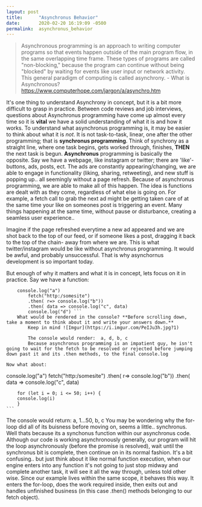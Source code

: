 ```yaml
---
layout: post
title:      "Asynchronus Behavior"
date:       2020-02-20 16:19:09 -0500
permalink:  asynchronus_behavior
---
```



> Asynchronous programming is an approach to writing computer programs so that events happen outside of the main program flow, in the same overlapping time frame. These types of programs are called "non-blocking," because the program can continue without being "blocked" by waiting for events like user input or network activity. This general paradigm of computing is called asynchrony. - What is Asynchronous?
https://www.computerhope.com/jargon/a/asynchro.htm

It's one thing to understand Asynchrony in concept, but it is a bit more difficult to grasp in practice. Between code reviews and job interviews, questions about Asynchronus programming have come up almost every time so it is **vital** we have a solid understanding of what it is and how it works. 
To understand what asynchronus programming is, it may be easier to think about what it is *not*. It is not task-to-task, linear, one after the other programming; that is **synchronus programming**. Think of synchrony as a straight line, where one task begins, gets worked through, finishes, **THEN** the next task is begun.  **Asynchronus** programming is basically the opposite. Say we have a webpage, like instagram or twitter; there are 'like'-buttons, ads, posts, ect. The ads are constantly appearing/changing, we are able to engage in functionality (liking, sharing, retweeting), and new stuff is popping up.. all seemingly without a page refresh. Because of asynchronus programming, we are able to make all of this happen. The idea is functions are dealt with as they come, regardless of what else is going on. For example, a fetch call to grab the next ad might be getting taken care of at the same time your like on someones post is triggering an event. Many things happening at the same time, without pause or disturbance, creating a seamless user experience.. 

Imagine if the page refreshed everytime a new ad appeared and we are shot back to the top of our feed, or if someone likes a post, dragging it back to the top of the chain- away from where we are. This is what twitter/instagram would be like without asynchronus programming. It would be awful, and probably unsuccessful. That is why asynchornus development is so important today. 

But enough of why it matters and what it is in concept, lets focus on it in practice. 
Say we have a function: 

``` fetchList = () => { 
    console.log("a")
		fetch("http:/somesite")
		.then( r=> console.log("b"))
		.then( data => console.log("c", data)
		console.log("d") ```
	What would be rendered in the console? **Before scrolling down, take a moment to think about it and write your answers down.**
		Keep in mind ![Imgur](https://i.imgur.com/PeIJu3h.jpg?1)
		
		The console would render:  a, d, b, c 
		Because asynchronus programming is an impatient guy, he isn't going to wait for the fetch to be resolved or rejected before jumping down past it and its .then methods, to the final console.log 
		
Now what about: 

```
   console.log("a")
		fetch("http:/somesite")
		.then( r=> console.log("b"))
		.then( data => console.log("c", data)
		
		for (let i = 0; i <= 50; i++) {
		console.log(i)
		} 
	```
		

The console would return: a, 1...50, b, c 
You may be wondering why the for-loop did all of its buisness before moving on, seems a little.. synchronus. Well thats because its a synchonus function within our asynchronus code. Although our code is working asynchronously generally, our program will hit the loop asynchronously (before the promise is resolved),  wait until the synchronus bit is complete, then continue on in its normal fashion. It's a bit confusing.. but just think about it like normal function execution, when our engine enters into any function it's not going to just stop midway and complete another task, it will see it all the way through, unless told other wise. Since our example lives within the same scope, it behaves this way. It enters the for-loop, does the work required inside, then exits out and handles unfinished business (in this case .then() methods belonging to our fetch object).  
		
		




